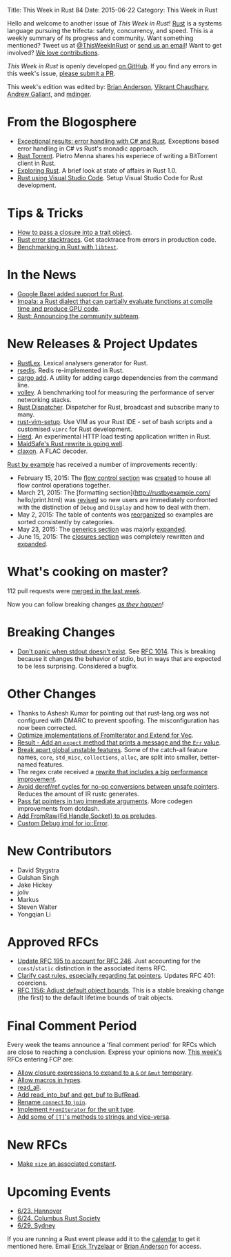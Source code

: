 Title: This Week in Rust 84
Date: 2015-06-22
Category: This Week in Rust

Hello and welcome to another issue of *This Week in Rust*!
[Rust](http://rust-lang.org) is a systems language pursuing the trifecta:
safety, concurrency, and speed. This is a weekly summary of its progress and
community. Want something mentioned? Tweet us at [@ThisWeekInRust](https://twitter.com/ThisWeekInRust) or [send us an
email](mailto:corey@octayn.net?subject=This%20Week%20in%20Rust%20Suggestion)!
Want to get involved? [We love
contributions](https://github.com/rust-lang/rust/wiki/Note-guide-for-new-contributors).

*This Week in Rust* is openly developed [on GitHub](https://github.com/cmr/this-week-in-rust).
If you find any errors in this week's issue, [please submit a PR](https://github.com/cmr/this-week-in-rust/pulls).

This week's edition was edited by: [Brian Anderson](https://github.com/brson), [Vikrant Chaudhary](https://github.com/nasa42), [Andrew Gallant](https://github.com/BurntSushi), and [mdinger](https://github.com/mdinger).

# From the Blogosphere

* [Exceptional results: error handling with C# and Rust](https://ruudvanasseldonk.com/2015/06/17/exceptional-results-error-handling-in-csharp-and-rust). Exceptions based error handling in C# vs Rust's monadic approach.
* [Rust Torrent](http://pietro.menna.net.br/recurse-center/rust/2015/06/19/rusty-torrent/). Pietro Menna shares his experiece of writing a BitTorrent client in Rust.
* [Exploring Rust](http://www.wilfred.me.uk/blog/2015/06/18/exploring-rust/). A brief look at state of affairs in Rust 1.0.
* [Rust using Visual Studio Code](https://mobiarch.wordpress.com/2015/06/16/rust-using-visual-studio-code/). Setup Visual Studio Code for Rust development.

# Tips & Tricks

* [How to pass a closure into a trait object](http://camjackson.net/post/rust-lang-how-to-pass-a-closure-into-a-trait-object).
* [Rust error stacktraces](http://phildawes.net/blog/2015/06/17/rust-stacktrace/). Get stacktrace from errors in production code.
* [Benchmarking in Rust with `libtest`](https://llogiq.github.io/2015/06/16/bench.html).

# In the News

* [Google Bazel added support for Rust](https://github.com/google/bazel/tree/master/tools/build_rules/rust).
* [Impala: a Rust dialect that can partially evaluate functions at compile time and produce GPU code](http://compilers.cs.uni-saarland.de/papers/ppl14_web.pdf).
* [Rust: Announcing the community subteam](https://internals.rust-lang.org/t/announcing-the-community-subteam/2248).

# New Releases & Project Updates

* [RustLex](https://github.com/LeoTestard/rustlex). Lexical analysers generator for Rust.
* [rsedis](https://github.com/seppo0010/rsedis). Redis re-implemented in Rust.
* [cargo add](https://github.com/withoutboats/cargo-add). A utility for adding cargo dependencies from the command line.
* [volley](https://github.com/jonhoo/volley). A benchmarking tool for measuring the performance of server networking stacks.
* [Rust Dispatcher](https://github.com/timonv/rdispatcher). Dispatcher for Rust, broadcast and subscribe many to many.
* [rust-vim-setup](https://github.com/ivanceras/rust-vim-setup). Use VIM as your Rust IDE - set of bash scripts and a customised `vimrc` for Rust development.
* [Herd](https://github.com/imjacobclark/herd). An experimental HTTP load testing application written in Rust.
* [MaidSafe's Rust rewrite is going well](https://forum.safenetwork.io/t/maidsafe-dev-update-8th-june-2015/4069).
* [claxon](https://github.com/ruud-v-a/claxon). A FLAC decoder.

[Rust by example](http://rustbyexample.com/) has received a number of
improvements recently:

* February 15, 2015: The [flow control
  section](http://rustbyexample.com/flow_control.html) was
  [created](https://github.com/rust-lang/rust-by-example/pull/421) to
  house all flow control operations together.
* March 21, 2015: The [formatting section](http://rustbyexample.com/
  hello/print.html) was
  [revised](https://github.com/rust-lang/rust-by-example/pull/496) so
  new users are immediately confronted with the distinction of `Debug`
  and `Display` and how to deal with them.
* May 2, 2015: The table of contents was
  [reorganized](https://github.com/rust-lang/rust-by-example/pull/561)
  so examples are sorted consistently by categories.
* May 23, 2015: The [generics
  section](http://rustbyexample.com/generics.html) was majorly
  [expanded](https://github.com/rust-lang/rust-by-example/pull/572).
* June 15, 2015: The [closures
  section](http://rustbyexample.com/fn/closures.html) was completely
  rewritten and
  [expanded](https://github.com/rust-lang/rust-by-example/pull/594).

# What's cooking on master?

112 pull requests were [merged in the last week][merged].

[merged]: https://github.com/issues?q=is%3Apr+org%3Arust-lang+is%3Amerged+merged%3A2015-06-15..2015-06-22

Now you can follow breaking changes *[as they happen][BitRust2]*!

[BitRust2]: http://killercup.github.io/bitrust/

# Breaking Changes

* [Don't panic when stdout doesn't
  exist](https://github.com/rust-lang/rust/pull/26168). See [RFC
  1014](https://github.com/rust-lang/rfcs/blob/master/text/1014-stdout-existential-crisis.md). This
  is breaking because it changes the behavior of stdio, but in ways
  that are expected to be less surprising. Considered a bugfix.

# Other Changes

* Thanks to Ashesh Kumar for pointing out that rust-lang.org was not
  configured with DMARC to prevent spoofing. The misconfiguration has
  now been corrected.
* [Optimize implementations of FromIterator and Extend for
  Vec](https://github.com/rust-lang/rust/pull/22681).
* [Result - Add an `expect` method that prints a message and the `Err`
  value](https://github.com/rust-lang/rust/pull/25359).
* [Break apart global unstable
  features](https://github.com/rust-lang/rust/pull/26192). Some of the
  catch-all feature names, `core`, `std_misc`, `collections`, `alloc`,
  are split into smaller, better-named features.
* The regex crate received a [rewrite that includes a big performance
  improvement](https://github.com/rust-lang/regex/pull/91).
* [Avoid deref/ref cycles for no-op conversions between unsafe
  pointers](https://github.com/rust-lang/rust/pull/26336). Reduces the
  amount of IR rustc generates.
* [Pass fat pointers in two immediate
  arguments](https://github.com/rust-lang/rust/pull/26411). More
  codegen improvements from dotdash.
* [Add FromRaw{Fd,Handle,Socket} to os
  preludes](https://github.com/rust-lang/rust/pull/26413).
* [Custom Debug impl for
  io::Error](https://github.com/rust-lang/rust/pull/26416).

# New Contributors

* David Stygstra
* Gulshan Singh
* Jake Hickey
* joliv
* Markus
* Steven Walter
* Yongqian Li

# Approved RFCs

* [Update RFC 195 to account for RFC
  246](https://github.com/rust-lang/rfcs/pull/865). Just accounting
  for the `const`/`static` distinction in the associated items RFC.
* [Clarify cast rules, especially regarding fat
  pointers](https://github.com/rust-lang/rfcs/pull/1052). Updates RFC
  401: coercions.
* [RFC 1156: Adjust default object
  bounds](https://github.com/rust-lang/rfcs/blob/master/text/1156-adjust-default-object-bounds.md). This
  is a stable breaking change (the first) to the default lifetime
  bounds of trait objects.

# Final Comment Period

Every week the teams announce a 'final comment period' for RFCs which
are close to reaching a conclusion. Express your opinions now. [This
week's][fcp] RFCs entering FCP are:

[fcp]: https://github.com/rust-lang/rfcs/pulls?q=is%3Aopen+is%3Apr+label%3Afinal-comment-period

* [Allow closure expressions to expand to a `&` or `&mut` temporary](https://github.com/rust-lang/rfcs/pull/756).
* [Allow macros in types](https://github.com/rust-lang/rfcs/pull/873).
* [read_all](https://github.com/rust-lang/rfcs/pull/980).
* [Add read_into_buf and get_buf to BufRead](https://github.com/rust-lang/rfcs/pull/1015).
* [Rename `connect` to `join`](https://github.com/rust-lang/rfcs/pull/1102).
* [Implement `FromIterator` for the unit type](https://github.com/rust-lang/rfcs/pull/1130).
* [Add some of `[T]`'s methods to strings and vice-versa](https://github.com/rust-lang/rfcs/pull/1152).

# New RFCs

* [Make `size` an associated constant](https://github.com/rust-lang/rfcs/pull/1168).

# Upcoming Events

* [6/23. Hannover](http://blog.thoughtram.io/rust/2015/06/17/anouncing-hanovers-second-rust-meetup.html)
* [6/24. Columbus Rust Society](http://www.meetup.com/columbus-rs/)
* [6/29. Sydney](http://www.meetup.com/Rust-Sydney/events/222811456/)

If you are running a Rust event please add it to the [calendar] to get
it mentioned here. Email [Erick Tryzelaar][erickt] or [Brian
Anderson][brson] for access.

[calendar]: https://www.google.com/calendar/embed?src=apd9vmbc22egenmtu5l6c5jbfc%40group.calendar.google.com
[erickt]: mailto:erick.tryzelaar@gmail.com
[brson]: mailto:banderson@mozilla.com

